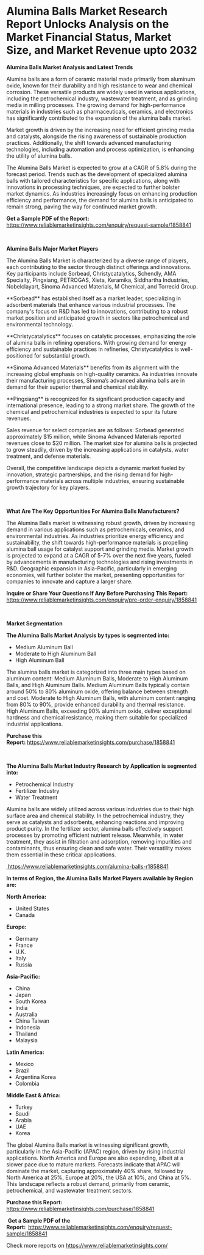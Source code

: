 <p><h1>Alumina Balls Market Research Report Unlocks Analysis on the Market Financial Status, Market Size, and Market Revenue upto 2032</h1></p><p><strong>Alumina Balls Market Analysis and Latest Trends</strong></p>
<p><p>Alumina balls are a form of ceramic material made primarily from aluminum oxide, known for their durability and high resistance to wear and chemical corrosion. These versatile products are widely used in various applications, including the petrochemical industry, wastewater treatment, and as grinding media in milling processes. The growing demand for high-performance materials in industries such as pharmaceuticals, ceramics, and electronics has significantly contributed to the expansion of the alumina balls market.</p><p>Market growth is driven by the increasing need for efficient grinding media and catalysts, alongside the rising awareness of sustainable production practices. Additionally, the shift towards advanced manufacturing technologies, including automation and process optimization, is enhancing the utility of alumina balls. </p><p>The Alumina Balls Market is expected to grow at a CAGR of 5.8% during the forecast period. Trends such as the development of specialized alumina balls with tailored characteristics for specific applications, along with innovations in processing techniques, are expected to further bolster market dynamics. As industries increasingly focus on enhancing production efficiency and performance, the demand for alumina balls is anticipated to remain strong, paving the way for continued market growth.</p></p>
<p><strong>Get a Sample PDF of the Report:&nbsp;</strong> <a href="https://www.reliablemarketinsights.com/enquiry/request-sample/1858841?utm_campaign=2114&utm_medium=2&utm_source=Github&utm_content=ia&utm_term=30012025&utm_id=alumina-balls">https://www.reliablemarketinsights.com/enquiry/request-sample/1858841</a></p>
<p>&nbsp;</p>
<p><strong>Alumina Balls Major Market Players</strong></p>
<p><p>The Alumina Balls Market is characterized by a diverse range of players, each contributing to the sector through distinct offerings and innovations. Key participants include Sorbead, Christycatalytics, Schendly, AMA Specialty, Pingxiang, PETROGAS, Xieta, Keramika, Siddhartha Industries, Nobelclayart, Sinoma Advanced Materials, M Chemical, and Torrecid Group.</p><p>**Sorbead** has established itself as a market leader, specializing in adsorbent materials that enhance various industrial processes. The company's focus on R&D has led to innovations, contributing to a robust market position and anticipated growth in sectors like petrochemical and environmental technology.</p><p>**Christycatalytics** focuses on catalytic processes, emphasizing the role of alumina balls in refining operations. With growing demand for energy efficiency and sustainable practices in refineries, Christycatalytics is well-positioned for substantial growth.</p><p>**Sinoma Advanced Materials** benefits from its alignment with the increasing global emphasis on high-quality ceramics. As industries innovate their manufacturing processes, Sinoma’s advanced alumina balls are in demand for their superior thermal and chemical stability.</p><p>**Pingxiang** is recognized for its significant production capacity and international presence, leading to a strong market share. The growth of the chemical and petrochemical industries is expected to spur its future revenues.</p><p>Sales revenue for select companies are as follows: Sorbead generated approximately $15 million, while Sinoma Advanced Materials reported revenues close to $20 million. The market size for alumina balls is projected to grow steadily, driven by the increasing applications in catalysts, water treatment, and defense materials.</p><p>Overall, the competitive landscape depicts a dynamic market fueled by innovation, strategic partnerships, and the rising demand for high-performance materials across multiple industries, ensuring sustainable growth trajectory for key players.</p></p>
<p>&nbsp;</p>
<p><strong>What Are The Key Opportunities For Alumina Balls Manufacturers?</strong></p>
<p><p>The Alumina Balls market is witnessing robust growth, driven by increasing demand in various applications such as petrochemicals, ceramics, and environmental industries. As industries prioritize energy efficiency and sustainability, the shift towards high-performance materials is propelling alumina ball usage for catalyst support and grinding media. Market growth is projected to expand at a CAGR of 5-7% over the next five years, fueled by advancements in manufacturing technologies and rising investments in R&D. Geographic expansion in Asia-Pacific, particularly in emerging economies, will further bolster the market, presenting opportunities for companies to innovate and capture a larger share.</p></p>
<p><strong>Inquire or Share Your Questions If Any Before Purchasing This Report:</strong> <a href="https://www.reliablemarketinsights.com/enquiry/pre-order-enquiry/1858841?utm_campaign=2114&utm_medium=2&utm_source=Github&utm_content=ia&utm_term=30012025&utm_id=alumina-balls">https://www.reliablemarketinsights.com/enquiry/pre-order-enquiry/1858841</a></p>
<p>&nbsp;</p>
<p><strong>Market Segmentation</strong></p>
<p><strong>The Alumina Balls Market Analysis by types is segmented into:</strong></p>
<p><ul><li>Medium Aluminum Ball</li><li>Moderate to High Aluminum Ball</li><li>High Aluminum Ball</li></ul></p>
<p><p>The alumina balls market is categorized into three main types based on aluminum content: Medium Aluminum Balls, Moderate to High Aluminum Balls, and High Aluminum Balls. Medium Aluminum Balls typically contain around 50% to 80% aluminum oxide, offering balance between strength and cost. Moderate to High Aluminum Balls, with aluminum content ranging from 80% to 90%, provide enhanced durability and thermal resistance. High Aluminum Balls, exceeding 90% aluminum oxide, deliver exceptional hardness and chemical resistance, making them suitable for specialized industrial applications.</p></p>
<p><strong>Purchase this Report:&nbsp;</strong><a href="https://www.reliablemarketinsights.com/purchase/1858841?utm_campaign=2114&utm_medium=2&utm_source=Github&utm_content=ia&utm_term=30012025&utm_id=alumina-balls">https://www.reliablemarketinsights.com/purchase/1858841</a></p>
<p>&nbsp;</p>
<p><strong>The Alumina Balls Market Industry Research by Application is segmented into:</strong></p>
<p><ul><li>Petrochemical Industry</li><li>Fertilizer Industry</li><li>Water Treatment</li></ul></p>
<p><p>Alumina balls are widely utilized across various industries due to their high surface area and chemical stability. In the petrochemical industry, they serve as catalysts and adsorbents, enhancing reactions and improving product purity. In the fertilizer sector, alumina balls effectively support processes by promoting efficient nutrient release. Meanwhile, in water treatment, they assist in filtration and adsorption, removing impurities and contaminants, thus ensuring clean and safe water. Their versatility makes them essential in these critical applications.</p></p>
<p><a href="https://www.reliablemarketinsights.com/alumina-balls-r1858841?utm_campaign=2114&utm_medium=2&utm_source=Github&utm_content=ia&utm_term=30012025&utm_id=alumina-balls">&nbsp;https://www.reliablemarketinsights.com/alumina-balls-r1858841</a></p>
<p><strong>In terms of Region, the Alumina Balls Market Players available by Region are:</strong></p>
<p>
    <p> <strong> North America: </strong>
        <ul>
            <li>United States</li>
            <li>Canada</li>
        </ul>
        </p> 
    <p> <strong> Europe: </strong>
        <ul>
            <li>Germany</li>
            <li>France</li>
            <li>U.K.</li>
            <li>Italy</li>
            <li>Russia</li>
        </ul>
        </p> 
    <p> <strong> Asia-Pacific: </strong>
        <ul>
            <li>China</li>
            <li>Japan</li>
            <li>South Korea</li>
            <li>India</li>
            <li>Australia</li>
            <li>China Taiwan</li>
            <li>Indonesia</li>
            <li>Thailand</li>
            <li>Malaysia</li>
        </ul>
        </p> 
    <p> <strong> Latin America: </strong>
        <ul>
            <li>Mexico</li>
            <li>Brazil</li>
            <li>Argentina Korea</li>
            <li>Colombia</li>
        </ul>
        </p> 
    <p> <strong> Middle East & Africa: </strong>
        <ul>
            <li>Turkey</li>
            <li>Saudi</li>
            <li>Arabia</li>
            <li>UAE</li>
            <li>Korea</li>
        </ul>
    </p>
    </p>
<p><p>The global Alumina Balls market is witnessing significant growth, particularly in the Asia-Pacific (APAC) region, driven by rising industrial applications. North America and Europe are also expanding, albeit at a slower pace due to mature markets. Forecasts indicate that APAC will dominate the market, capturing approximately 40% share, followed by North America at 25%, Europe at 20%, the USA at 10%, and China at 5%. This landscape reflects a robust demand, primarily from ceramic, petrochemical, and wastewater treatment sectors.</p></p>
<p><strong>Purchase this Report: </strong><a href="https://www.reliablemarketinsights.com/purchase/1858841?utm_campaign=2114&utm_medium=2&utm_source=Github&utm_content=ia&utm_term=30012025&utm_id=alumina-balls">https://www.reliablemarketinsights.com/purchase/1858841</a></p>
<p>&nbsp;<strong>Get a Sample PDF of the Report:&nbsp;&nbsp;</strong><a href="https://www.reliablemarketinsights.com/enquiry/request-sample/1858841?utm_campaign=2114&utm_medium=2&utm_source=Github&utm_content=ia&utm_term=30012025&utm_id=alumina-balls">https://www.reliablemarketinsights.com/enquiry/request-sample/1858841</a></p>
<p><strong></strong></p>
<p>Check more reports on <a href="https://www.reliablemarketinsights.com/?utm_campaign=2114&utm_medium=2&utm_source=Github&utm_content=ia&utm_term=30012025&utm_id=alumina-balls">https://www.reliablemarketinsights.com/</a></p>